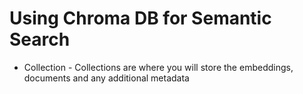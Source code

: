 # Using Chroma DB for Semantic Search

- Collection - Collections are where you will store the embeddings, documents and any additional metadata


